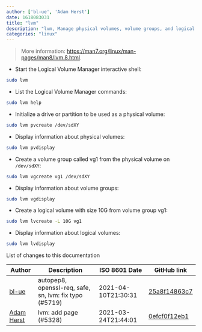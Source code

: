```yaml
---
author: ['bl-ue', 'Adam Herst']
date: 1618083031
title: "lvm"
description: "lvm, Manage physical volumes, volume groups, and logical volumes using the Logical Volume Manager (LVM) interactive shell."
categories: "linux"
---
```

> More information: <https://man7.org/linux/man-pages/man8/lvm.8.html>.

- Start the Logical Volume Manager interactive shell:

```bash
sudo lvm
```

- List the Logical Volume Manager commands:

```bash
sudo lvm help
```

- Initialize a drive or partition to be used as a physical volume:

```bash
sudo lvm pvcreate /dev/sdXY
```

- Display information about physical volumes:

```bash
sudo lvm pvdisplay
```

- Create a volume group called vg1 from the physical volume on `/dev/sdXY`:

```bash
sudo lvm vgcreate vg1 /dev/sdXY
```

- Display information about volume groups:

```bash
sudo lvm vgdisplay
```

- Create a logical volume with size 10G from volume group vg1:

```bash
sudo lvm lvcreate -L 10G vg1
```

- Display information about logical volumes:

```bash
sudo lvm lvdisplay
```
List of changes to this documentation


Author | Description | ISO 8601 Date | GitHub link
------|-----|-----|-----
[bl-ue](mailto:54780737+bl-ue@users.noreply.github.com) | autopep8, openssl-req, safe, sn, lvm: fix typo (#5719) | 2021-04-10T21:30:31 | [25a8f14863c7](https://github.com/tldr-pages/tldr/commit/25a8f14863c70faee5373a70c5a1eca82322621e)
[Adam Herst](mailto:adamherst@adamherst.com) | lvm: add page (#5328) | 2021-03-24T21:44:01 | [0efcf0f12eb1](https://github.com/tldr-pages/tldr/commit/0efcf0f12eb18230443d8a7097308d56c5c74f72)

